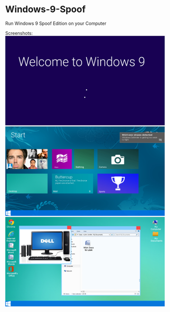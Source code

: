 # Windows-9-Spoof
Run Windows 9 Spoof Edition on your Computer

Screenshots:
![alt tag](https://raw.githubusercontent.com/powerpoint45/Windows-9-Spoof/master/screenshot1.png)
![alt tag](https://raw.githubusercontent.com/powerpoint45/Windows-9-Spoof/master/screenshot2.png)
![alt tag](https://raw.githubusercontent.com/powerpoint45/Windows-9-Spoof/master/screenshot3.png)
